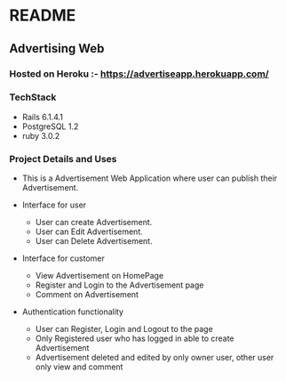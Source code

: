 # README

## Advertising Web

### Hosted on Heroku :- https://advertiseapp.herokuapp.com/

### TechStack
- Rails 6.1.4.1
- PostgreSQL 1.2
- ruby 3.0.2

### Project Details and Uses

- This is a Advertisement Web Application where user can publish their Advertisement.
- Interface for user
  - User can create Advertisement.
  - User can Edit Advertisement.
  - User can Delete Advertisement.

- Interface for customer
  - View Advertisement on HomePage
  - Register and Login to the Advertisement page
  - Comment on Advertisement

- Authentication functionality
  - User can Register, Login and Logout to the page
  - Only Registered user who has logged in able to create Advertisement
  - Advertisement deleted and edited by only owner user, other user only view and comment




